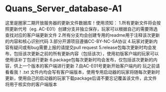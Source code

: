 # Quans_Server_database-A1
这里是圈家二期开放服务器的更新文件数据库！使用须知：
1.所有更新文件将会按照更新代号（eg. AC-E01）创建分支并独立保存，玩家可以根据自己的需要筛选查找对应的客户端更新文件
2.所有分支均会创建专用的readme用于注释该次更新的内容和核心识别代码
3.部分开源项目遵循CC-BY-NC-SA协议
4.玩家对更新内容有疑问或有bug需要上报的请提交pull request
5.release包每次更新时均会发布，包括该次更新之前的所有更新内容（包括该次），使用初版客户端的玩家可以使用该补丁包进行更新
6.package包每次更新时均会发布，仅包括该次更新的内容，供上一个版本的客户端进行更新
7.自AC-E01号更新开始客户端内的 玩之前请看看我！.txt 文件内均会写有客户端版本，使用专用启动器的玩家将随每次更新时更新，使用自己的启动器的玩家下载package后请不要忘记覆盖该文件，此文件将用于核实你的客户端版本
